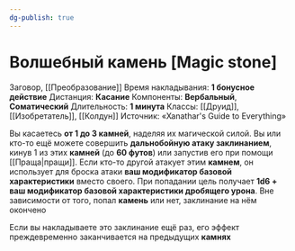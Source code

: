 ```yaml
---
dg-publish: true
---
```

# Волшебный камень [Magic stone]
Заговор, [[Преобразование]]
Время накладывания: **1 бонусное действие**
Дистанция: **Касание**
Компоненты: **Вербальный**, **Соматический**
Длительность: **1 минута**
Классы: [[Друид]], [[Изобретатель]], [[Колдун]]
Источник: «Xanathar's Guide to Everything»

Вы касаетесь **от 1 до 3 камней**, наделяя их магической силой. Вы или кто-то ещё можете совершить **дальнобойную атаку заклинанием**, кинув 1 из этих **камней** (до **60 футов**) или запустив его при помощи [[Праща|пращи]]. Если кто-то другой атакует этим **камнем**, он использует для броска атаки **ваш модификатор базовой характеристики** вместо своего. При попадании цель получает **1d6 + ваш модификатор базовой характеристики дробящего урона**. Вне зависимости от того, попал **камень** или нет, заклинание на нём окончено
  
Если вы накладываете это заклинание ещё раз, его эффект преждевременно заканчивается на предыдущих **камнях**